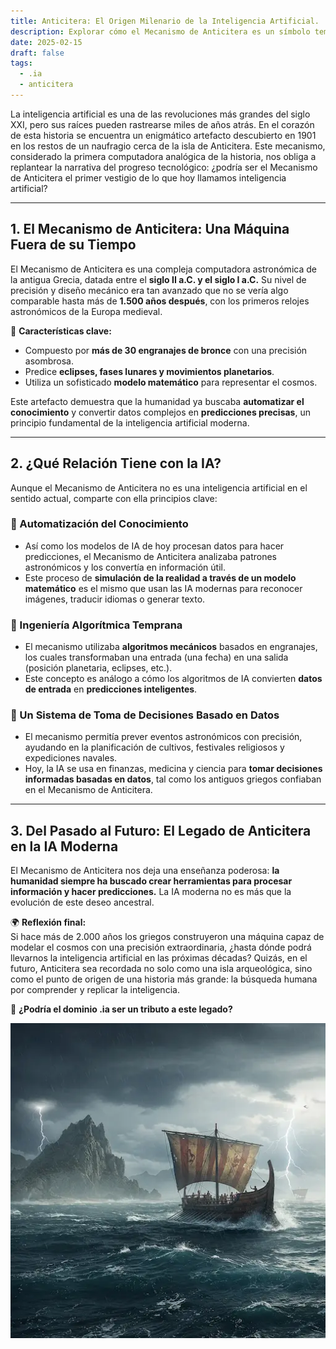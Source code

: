```yaml
---
title: Anticitera: El Origen Milenario de la Inteligencia Artificial.
description: Explorar cómo el Mecanismo de Anticitera es un símbolo temprano de la computación y la inteligencia artificial, estableciendo paralelismos con la IA moderna.
date: 2025-02-15
draft: false
tags:
  - .ia
  - anticitera
---
```


La inteligencia artificial es una de las revoluciones más grandes del siglo XXI, pero sus raíces pueden rastrearse miles de años atrás. En el corazón de esta historia se encuentra un enigmático artefacto descubierto en 1901 en los restos de un naufragio cerca de la isla de Anticitera. Este mecanismo, considerado la primera computadora analógica de la historia, nos obliga a replantear la narrativa del progreso tecnológico: ¿podría ser el Mecanismo de Anticitera el primer vestigio de lo que hoy llamamos inteligencia artificial?
* * * * *

**1\. El Mecanismo de Anticitera: Una Máquina Fuera de su Tiempo**
------------------------------------------------------------------

El Mecanismo de Anticitera es una compleja computadora astronómica de la antigua Grecia, datada entre el **siglo II a.C. y el siglo I a.C.** Su nivel de precisión y diseño mecánico era tan avanzado que no se vería algo comparable hasta más de **1.500 años después**, con los primeros relojes astronómicos de la Europa medieval.

🔹 **Características clave:**

-   Compuesto por **más de 30 engranajes de bronce** con una precisión asombrosa.
-   Predice **eclipses, fases lunares y movimientos planetarios**.
-   Utiliza un sofisticado **modelo matemático** para representar el cosmos.

Este artefacto demuestra que la humanidad ya buscaba **automatizar el conocimiento** y convertir datos complejos en **predicciones precisas**, un principio fundamental de la inteligencia artificial moderna.

* * * * *

**2\. ¿Qué Relación Tiene con la IA?**
--------------------------------------

Aunque el Mecanismo de Anticitera no es una inteligencia artificial en el sentido actual, comparte con ella principios clave:

### **🔵 Automatización del Conocimiento**

-   Así como los modelos de IA de hoy procesan datos para hacer predicciones, el Mecanismo de Anticitera analizaba patrones astronómicos y los convertía en información útil.
-   Este proceso de **simulación de la realidad a través de un modelo matemático** es el mismo que usan las IA modernas para reconocer imágenes, traducir idiomas o generar texto.

### **🔵 Ingeniería Algorítmica Temprana**

-   El mecanismo utilizaba **algoritmos mecánicos** basados en engranajes, los cuales transformaban una entrada (una fecha) en una salida (posición planetaria, eclipses, etc.).
-   Este concepto es análogo a cómo los algoritmos de IA convierten **datos de entrada** en **predicciones inteligentes**.

### **🔵 Un Sistema de Toma de Decisiones Basado en Datos**

-   El mecanismo permitía prever eventos astronómicos con precisión, ayudando en la planificación de cultivos, festivales religiosos y expediciones navales.
-   Hoy, la IA se usa en finanzas, medicina y ciencia para **tomar decisiones informadas basadas en datos**, tal como los antiguos griegos confiaban en el Mecanismo de Anticitera.

* * * * *

**3\. Del Pasado al Futuro: El Legado de Anticitera en la IA Moderna**
----------------------------------------------------------------------

El Mecanismo de Anticitera nos deja una enseñanza poderosa: **la humanidad siempre ha buscado crear herramientas para procesar información y hacer predicciones.** La IA moderna no es más que la evolución de este deseo ancestral.

🌍 **Reflexión final:**\
Si hace más de 2.000 años los griegos construyeron una máquina capaz de modelar el cosmos con una precisión extraordinaria, ¿hasta dónde podrá llevarnos la inteligencia artificial en las próximas décadas? Quizás, en el futuro, Anticitera sea recordada no solo como una isla arqueológica, sino como el punto de origen de una historia más grande: la búsqueda humana por comprender y replicar la inteligencia.

🚀 **¿Podría el dominio .ia ser un tributo a este legado?**

![IA Anticitera](/img/Gemini_Galera.webp)